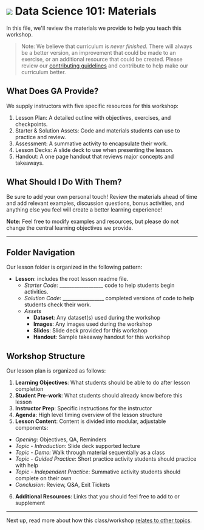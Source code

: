 # ![](https://ga-dash.s3.amazonaws.com/production/assets/logo-9f88ae6c9c3871690e33280fcf557f33.png) Data Science 101: Materials

In this file, we'll review the materials we provide to help you teach this workshop.

> Note: We believe that curriculum is *never finished*. There will always be a better version, an improvement that could be made to an exercise, or an additional resource that could be created. Please review our [contributing guidelines](~/resources/guidelines/contributing-guidelines.md)  and contribute to help make our curriculum better.

## What Does GA Provide?

We supply instructors with five specific resources for this workshop:

1. Lesson Plan: A detailed outline with objectives, exercises, and checkpoints.
2. Starter & Solution Assets: Code and materials students can use to practice and review.
3. Assessment: A summative activity to encapsulate their work.
4. Lesson Decks: A slide deck to use when presenting the lesson.
5. Handout: A one page handout that reviews major concepts and takeaways.


## What Should I Do With Them?

Be sure to add your own personal touch! Review the materials ahead of time and add relevant examples, discussion questions, bonus activities, and anything else you feel will create a better learning experience!

**Note:** Feel free to modify examples and resources, but please do not change the central learning objectives we provide.

---

## Folder Navigation
Our lesson folder is organized in the following pattern:

- **Lesson**: includes the root lesson readme file.
  - _Starter Code_: __________________ code to help students begin activities.
  - _Solution Code_: _________________ completed versions of code to help students check their work.
  - _Assets_
    - **Dataset**: Any dataset(s) used during the workshop
    - **Images**: Any images used during the workshop
    - **Slides**: Slide deck provided for this workshop
    - **Handout**: Sample takeaway handout for this workshop

## Workshop Structure

Our lesson plan is organized as follows:

1. **Learning Objectives**: What students should be able to do after lesson completion
2. **Student Pre-work**: What students should already know before this lesson
3. **Instructor Prep**: Specific instructions for the instructor
4. **Agenda**: High level timing overview of the lesson structure
5. **Lesson Content**: Content is divided into modular, adjustable components:
  - _Opening_: Objectives, QA, Reminders
  - _Topic - Introduction_: Slide deck supported lecture
  - _Topic - Demo:_ Walk through material sequentially as a class
  - _Topic - Guided Practice_: Short practice activity students should practice with help
  - _Topic - Independent Practice_: Summative activity students should complete on their own
  - _Conclusion_: Review, Q&A, Exit Tickets
6. **Additional Resources**: Links that you should feel free to add to or supplement


---

Next up, read more about how this class/workshop [relates to other topics](03-roadmap.md).
